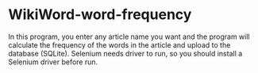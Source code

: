 # WikiWord-word-frequency
In this program, you enter any article name you want and the program will calculate the frequency of the words in the article and upload to the database (SQLite).
Selenium needs driver to run, so you should install a Selenium driver before run.
